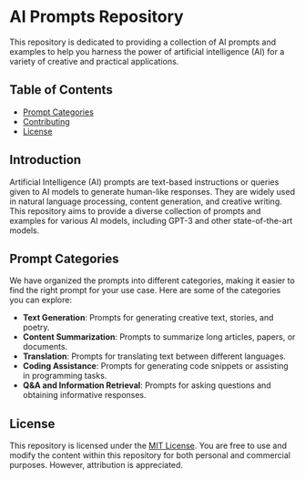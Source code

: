 # AI Prompts Repository

This repository is dedicated to providing a collection of AI prompts and examples to help you harness the power of artificial intelligence (AI) for a variety of creative and practical applications.

## Table of Contents
- [Prompt Categories](#prompt-categories)
- [Contributing](#contributing)
- [License](#license)

## Introduction

Artificial Intelligence (AI) prompts are text-based instructions or queries given to AI models to generate human-like responses. They are widely used in natural language processing, content generation, and creative writing. This repository aims to provide a diverse collection of prompts and examples for various AI models, including GPT-3 and other state-of-the-art models.

## Prompt Categories

We have organized the prompts into different categories, making it easier to find the right prompt for your use case. Here are some of the categories you can explore:

- **Text Generation**: Prompts for generating creative text, stories, and poetry.
- **Content Summarization**: Prompts to summarize long articles, papers, or documents.
- **Translation**: Prompts for translating text between different languages.
- **Coding Assistance**: Prompts for generating code snippets or assisting in programming tasks.
- **Q&A and Information Retrieval**: Prompts for asking questions and obtaining informative responses.

## License

This repository is licensed under the [MIT License](LICENSE). You are free to use and modify the content within this repository for both personal and commercial purposes. However, attribution is appreciated.

